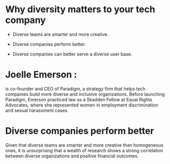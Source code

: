 # Why diversity matters to your tech company
* Diverse teams are smarter and more creative.

* Diverse companies perform better.

* Diverse companies can better serve a diverse user base.

# Joelle Emerson :
is co-founder and CEO of Paradigm, a strategy firm that helps tech companies build more diverse and inclusive organizations. Before launching Paradigm, Emerson practiced law as a Skadden Fellow at Equal Rights Advocates, where she represented women in employment discrimination and sexual harassment cases.

# Diverse companies perform better
Given that diverse teams are smarter and more creative than homogeneous ones, it is unsurprising that a wealth of research shows a strong correlation between diverse organizations and positive financial outcomes.